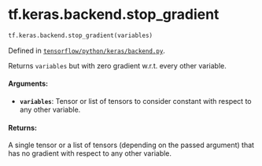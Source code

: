 <div itemscope itemtype="http://developers.google.com/ReferenceObject">
<meta itemprop="name" content="tf.keras.backend.stop_gradient" />
<meta itemprop="path" content="Stable" />
</div>

# tf.keras.backend.stop_gradient

``` python
tf.keras.backend.stop_gradient(variables)
```



Defined in [`tensorflow/python/keras/backend.py`](/code/stable/tensorflow/python/keras/backend.py).

Returns `variables` but with zero gradient w.r.t. every other variable.

#### Arguments:

* <b>`variables`</b>: Tensor or list of tensors to consider constant with respect
      to any other variable.



#### Returns:

A single tensor or a list of tensors (depending on the passed argument)
that has no gradient with respect to any other variable.